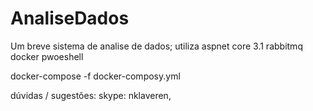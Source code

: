 # AnaliseDados

Um breve sistema de analise de dados;
utiliza
aspnet core 3.1
rabbitmq
docker
pwoeshell

docker-compose -f docker-composy.yml

dúvidas / sugestões:
skype: nklaveren,
